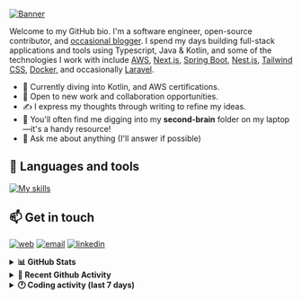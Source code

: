 [![Banner](https://raw.githubusercontent.com/wilfriedago/wilfriedago/main/assets/1.png)][website]

Welcome to my GitHub bio. I'm a software engineer, open-source contributor, and [occasional blogger][blog]. I spend my days building full-stack applications and tools using Typescript, Java & Kotlin, and some of the technologies I work with include [AWS](https://aws.amazon.com/fr/), [Next.js](https://nextjs.org/), [Spring Boot](https://spring.io/projects/spring-boot), [Nest.js](https://nestjs.com/), [Tailwind CSS](https://github.com/tailwindlabs/tailwindcss), [Docker](https://www.docker.com/), and occasionally [Laravel](https://laravel.com/).

- 🔭 Currently diving into Kotlin, and AWS certifications.
- 👯 Open to new work and collaboration opportunities.
- ✍️ I express my thoughts through writing to refine my ideas.
- 🧠 You'll often find me digging into my **second-brain** folder on my laptop—it's a handy resource!
- 💬 Ask me about anything (I'll answer if possible)

## 🎨 Languages and tools

[![My skills](https://skillicons.dev/icons?i=typescript,js,nodejs,nest,java,kotlin,spring,python,fastapi,django,aws,docker,vscode,idea,tailwind&perline=15)](https://wilfriedago.dev/about#skills)

## 📫 Get in touch
[![web](https://img.shields.io/badge/WEBSITE-12100E?logo=google-earth&color=282A36)][website]
[![email](https://img.shields.io/badge/MAIL-12100E?logo=mailgun&color=282A36)][mail]
[![linkedin](https://img.shields.io/badge/LINKEDIN-12100E?logo=linkedin&color=282A36)][linkedin]


<details>
  <summary><b>📊 GitHub Stats</b></summary>
	<br/>
	<p align="left">
		<img width="49.5%" src="https://github-readme-stats.vercel.app/api?username=wilfriedago&show_icons=true&count_private=true&title_color=10b981&icon_color=10b981&theme=react&hide_border=true" />
		<img width="49.5%" src="https://streak-stats.demolab.com/?user=wilfriedago&hide_border=true&theme=react&ring=10b981&fire=fff&currStreakNum=fff&sideLabels=10b981&currStreakLabel=10b981&sideNums=fff" />
	</p>
</details>

<details>
  <summary><b>📅 Recent Github Activity</b></summary>
	<br>

<!--RECENT_ACTIVITY:last_update-->
Last Updated: Sunday, March 2nd, 2025, 4:16:50 AM
<!--RECENT_ACTIVITY:last_update_end-->

<!--RECENT_ACTIVITY:start-->
1. ⬆️ Pushed 1 commit(s) to [wilfriedago/dotfiles](https://github.com/wilfriedago/dotfiles)<br>
2. ⬆️ Pushed 4 commit(s) to [wilfriedago/dotfiles](https://github.com/wilfriedago/dotfiles)<br>
3. ⭐ Starred [erikw/vim-keybindings-everywhere-the-ultimate-list](https://github.com/erikw/vim-keybindings-everywhere-the-ultimate-list)<br>
4. ⭐ Starred [openstatusHQ/openstatus](https://github.com/openstatusHQ/openstatus)<br>
5. ⭐ Starred [cloudposse/terraform-aws-ssm-parameter-store](https://github.com/cloudposse/terraform-aws-ssm-parameter-store)<br>
<!--RECENT_ACTIVITY:end-->
</details>

<details>
  <summary><b>🕐 Coding activity (last 7 days)</b></summary>
	<br>

<!--START_SECTION:waka-->

```python
Total Time: 12 hrs 46 mins

Java              7 hrs 47 mins   ██████████████▓░░░░░░░░░░   59.04 %
TeX               58 mins         ██░░░░░░░░░░░░░░░░░░░░░░░   07.36 %
TypeScript        36 mins         █░░░░░░░░░░░░░░░░░░░░░░░░   04.55 %
Dart              28 mins         █░░░░░░░░░░░░░░░░░░░░░░░░   03.58 %
Other             24 mins         ▓░░░░░░░░░░░░░░░░░░░░░░░░   03.14 %
```

<!--END_SECTION:waka-->
</details>

[website]: https://wilfriedago.dev
[linkedin]: https://linkedin.com/in/wilfriedago
[blog]: https://wilfriedago.dev/blog
[mail]: mailto:me@wilfriedago.dev
